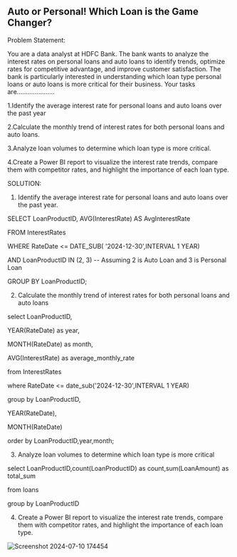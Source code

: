 ## Auto or Personal! Which Loan is the Game Changer?

Problem Statement:
 
You are a data analyst at HDFC Bank. The bank wants to analyze the interest rates on personal loans and auto loans to identify trends, optimize rates for competitive advantage, and improve customer satisfaction. The bank is particularly interested in understanding which loan type personal loans or auto loans is more critical for their business. Your tasks are.....................

1.Identify the average interest rate for personal loans and auto loans over the past year

2.Calculate the monthly trend of interest rates for both personal loans and auto loans.
 
3.Analyze loan volumes to determine which loan type is more critical.

4.Create a Power BI report to visualize the interest rate trends, compare them with competitor rates, and highlight the importance of each loan type.



SOLUTION:

1. Identify the average interest rate for personal loans and auto loans over the past year.

SELECT LoanProductID, AVG(InterestRate) AS AvgInterestRate

FROM InterestRates

WHERE RateDate <= DATE_SUB( '2024-12-30',INTERVAL 1 YEAR)

AND LoanProductID IN (2, 3) -- Assuming 2 is Auto Loan and 3 is Personal Loan

GROUP BY LoanProductID;

2. Calculate the monthly trend of interest rates for both personal loans and auto loans

select LoanProductID,

   YEAR(RateDate) as year,
       
   MONTH(RateDate) as month,
       
   AVG(InterestRate) as average_monthly_rate
       
from InterestRates

where RateDate <= date_sub('2024-12-30',INTERVAL 1 YEAR) 

group by LoanProductID,

   YEAR(RateDate),
       
   MONTH(RateDate)
       
order by LoanProductID,year,month;

3. Analyze loan volumes to determine which loan type is more critical

select LoanProductID,count(LoanProductID) as count,sum(LoanAmount) as total_sum

from loans

group by LoanProductID

4. Create a Power BI report to visualize the interest rate trends, compare them with competitor rates, and highlight the importance of each loan type.

   
![Screenshot 2024-07-10 174454](https://github.com/ErnestaRoschelle/Analyzing-Bank-Loan-Using-SQL-and-Power-BI/assets/145251891/2878c64a-41c9-473c-9d98-7d65a530b4a6)
